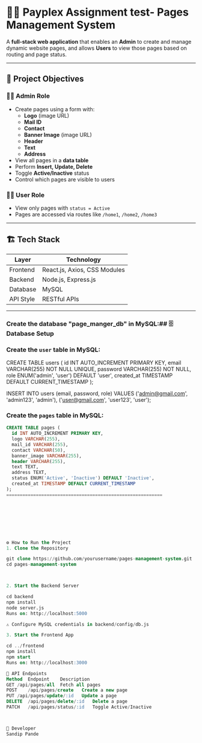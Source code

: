 # 🧑‍💼 Payplex Assignment test- Pages Management System

A **full-stack web application** that enables an **Admin** to create and manage dynamic website pages, and allows **Users** to view those pages based on routing and page status.

---

## 🎯 Project Objectives

### 👨‍💼 Admin Role

- Create pages using a form with:
  - **Logo** (image URL)
  - **Mail ID**
  - **Contact**
  - **Banner Image** (image URL)
  - **Header**
  - **Text**
  - **Address**
- View all pages in a **data table**
- Perform **Insert, Update, Delete**
- Toggle **Active/Inactive** status
- Control which pages are visible to users

### 👨‍💻 User Role

- View only pages with `status = Active`
- Pages are accessed via routes like `/home1`, `/home2`, `/home3`

---

## 🏗️ Tech Stack

| Layer     | Technology                |
|-----------|---------------------------|
| Frontend  | React.js, Axios, CSS Modules |
| Backend   | Node.js, Express.js       |
| Database  | MySQL                     |
| API Style | RESTful APIs              |

---

### Create the database "page_manger_db" in MySQL:## 🗄️ Database Setup

### Create the `user` table in MySQL:

CREATE TABLE users (
  id INT AUTO_INCREMENT PRIMARY KEY,
  email VARCHAR(255) NOT NULL UNIQUE,
  password VARCHAR(255) NOT NULL,
  role ENUM('admin', 'user') DEFAULT 'user',
  created_at TIMESTAMP DEFAULT CURRENT_TIMESTAMP
);


INSERT INTO users (email, password, role)
VALUES 
  ('admin@gmail.com', 'admin123', 'admin'),
  ('user@gmail.com', 'user123', 'user');


### Create the `pages` table in MySQL:
```sql
CREATE TABLE pages (
  id INT AUTO_INCREMENT PRIMARY KEY,
  logo VARCHAR(255),
  mail_id VARCHAR(255),
  contact VARCHAR(50),
  banner_image VARCHAR(255),
  header VARCHAR(255),
  text TEXT,
  address TEXT,
  status ENUM('Active', 'Inactive') DEFAULT 'Inactive',
  created_at TIMESTAMP DEFAULT CURRENT_TIMESTAMP
);
==========================================================








⚙️ How to Run the Project
1. Clone the Repository

git clone https://github.com/yourusername/pages-management-system.git
cd pages-management-system



2. Start the Backend Server

cd backend
npm install
node server.js
Runs on: http://localhost:5000

⚠️ Configure MySQL credentials in backend/config/db.js

3. Start the Frontend App

cd ../frontend
npm install
npm start
Runs on: http://localhost:3000

🔌 API Endpoints
Method	Endpoint	Description
GET	/api/pages/all	Fetch all pages
POST	/api/pages/create	Create a new page
PUT	/api/pages/update/:id	Update a page
DELETE	/api/pages/delete/:id	Delete a page
PATCH	/api/pages/status/:id	Toggle Active/Inactive



👤 Developer
Sandip Pande

